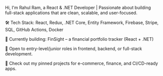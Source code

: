 Hi, I'm Rahul Ram, a React & .NET Developer | Passionate about building full-stack applications that are clean, scalable, and user-focused.

🛠️ Tech Stack: React, Redux, .NET Core, Entity Framework, Firebase, Stripe, SQL, GitHub Actions, Docker

🚀 Currently building: FinSight – a financial portfolio tracker (React + .NET)

📌 Open to entry-level/junior roles in frontend, backend, or full-stack development.

📂 Check out my pinned projects for e-commerce, finance, and CI/CD-ready apps.


<!--
**RahulRam12833/RahulRam12833** is a ✨ _special_ ✨ repository because its `README.md` (this file) appears on your GitHub profile.

Here are some ideas to get you started:

- 🔭 I’m currently working on ...
- 🌱 I’m currently learning ...
- 👯 I’m looking to collaborate on ...
- 🤔 I’m looking for help with ...
- 💬 Ask me about ...
- 📫 How to reach me: ...
- 😄 Pronouns: ...
- ⚡ Fun fact: ...
-->
